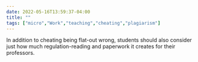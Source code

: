 ---date: 2022-05-16T13:59:37-04:00title: ""tags: ["micro","Work","teaching","cheating","plagiarism"]---In addition to cheating being flat-out wrong, students should also consider just how much regulation-reading and paperwork it creates for their professors.